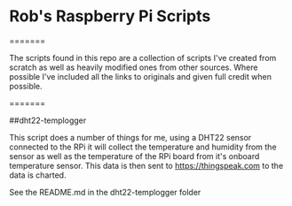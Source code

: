 # Rob's Raspberry Pi Scripts

=======

The scripts found in this repo are a collection of scripts I've created from scratch as well as heavily modified ones from other sources.  Where possible I've included all the links to originals and given full credit when possible.

=======

##dht22-templogger

This script does a number of things for me, using a DHT22 sensor connected to the RPi it will collect the temperature and humidity from the sensor as well as the temperature of the RPi board from it's onboard temperature sensor.  This data is then sent to https://thingspeak.com to the data is charted.

See the README.md in the dht22-templogger folder
